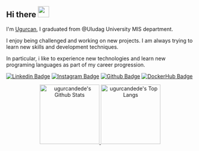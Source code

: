 ## Hi there <a href="https://www.linkedin.com/in/ugurcandede/" rel="nofollow"><img src="https://camo.githubusercontent.com/e8e7b06ecf583bc040eb60e44eb5b8e0ecc5421320a92929ce21522dbc34c891/68747470733a2f2f6d656469612e67697068792e636f6d2f6d656469612f6876524a434c467a6361737252346961377a2f67697068792e676966" width="30px" style="max-width:100%;">
</a>

I'm <a href="https://github.com/ugurcandede">Ugurcan</a>, I graduated from @Uludag University MIS department.

I enjoy being challenged and working on new projects. I am always trying to learn new skills and development techniques.

In particular, i like to experience new technologies and learn new programing languages as part of my career progression.  


[![Linkedin Badge](https://img.shields.io/badge/ugurcandede-gray?style=for-the-badge&logo=linkedin)](https://www.linkedin.com/in/ugurcandede/)
[![Instagram Badge](https://img.shields.io/badge/ugurcandede-gray?style=for-the-badge&logo=instagram)](https://www.instagram.com/ugurcan.dede/)
[![Github Badge](https://img.shields.io/badge/ugurcandede-gray?style=for-the-badge&logo=github)](https://github.com/ugurcandede)
[![DockerHub Badge](https://img.shields.io/badge/ugurcandede-gray?style=for-the-badge&logo=docker)](https://hub.docker.com/u/ugurcandede)

<p align="center" >
  <a href="https://github.com/ugurcandede"> 
    <img height="160px" alt="ugurcandede's Github Stats" src="https://github-readme-stats.vercel.app/api?username=ugurcandede&show_icons=true&hide_border=true&theme=radical&count_private=true"/>
    <img height="160px" alt="ugurcandede's Top Langs" src="https://github-readme-stats.vercel.app/api/top-langs/?username=ugurcandede&layout=compact&hide_border=true&theme=radical&count_private=true" />
  </a>
</p>
